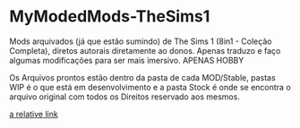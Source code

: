 ﻿# MyModedMods-TheSims1
 Mods arquivados (já que estão sumindo) de The Sims 1 (8in1 - Coleção Completa), diretos autorais diretamente ao donos. Apenas traduzo e faço algumas modificações para ser mais imersivo. APENAS HOBBY


Os Arquivos prontos estão dentro da pasta de cada MOD/Stable, pastas WIP é o que está em desenvolvimento e a pasta Stock é onde se encontra o arquivo original com todos os Direitos reservado aos mesmos.

[a relative link](Workgroup\Mods\Download\Farmworker\Stable)